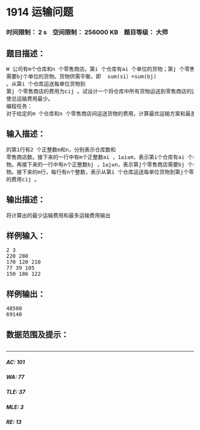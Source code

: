 # 1914 运输问题   
### 时间限制： 2 s&nbsp;&nbsp;&nbsp;&nbsp;空间限制： 256000 KB&nbsp;&nbsp;&nbsp;&nbsp;题目等级： 大师  
## 题目描述：  

<pre>
W 公司有m个仓库和n 个零售商店。第i 个仓库有ai 个单位的货物；第j 个零售商店  
需要bj个单位的货物。货物供需平衡，即  sum(si）=sum(bj)  
。从第i 个仓库运送每单位货物到  
第j 个零售商店的费用为cij 。试设计一个将仓库中所有货物运送到零售商店的运输方案，  
使总运输费用最少。  
编程任务：  
对于给定的m 个仓库和n 个零售商店间运送货物的费用，计算最优运输方案和最差运输方案。
</pre>
  
  
## 输入描述：  

<pre>
的第1行有2 个正整数m和n，分别表示仓库数和  
零售商店数。接下来的一行中有m个正整数ai ，1≤i≤m，表示第i个仓库有ai 个单位的货  
物。再接下来的一行中有n个正整数bj ，1≤j≤n，表示第j个零售商店需要bj 个单位的货  
物。接下来的m行，每行有n个整数，表示从第i 个仓库运送每单位货物到第j个零售商店  
的费用cij 。
</pre>
  
  
## 输出描述：  

<pre>
将计算出的最少运输费用和最多运输费用输出
</pre>
  
  
## 样例输入：  

<pre>
2 3  
220 280  
170 120 210  
77 39 105  
150 186 122
</pre>
  
  
## 样例输出：  

<pre>
48500  
69140
</pre>
  
  
## 数据范围及提示：  

<pre>
</pre>
  
  
***  

##### AC: 101  
##### WA: 77  
##### TLE: 37  
##### MLE: 3  
##### RE: 13  
